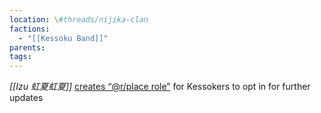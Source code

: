 ```yaml
---
location: \#threads/nijika-clan
factions:
  - "[[Kessoku Band]]"
parents: 
tags: 
---
```

*[[Izu 虹夏虹夏]]* [creates “@r/place role”](https://discord.com/channels/1093664259273130084/1123827620308586516/1131395976846905466) for Kessokers to opt in for further updates
